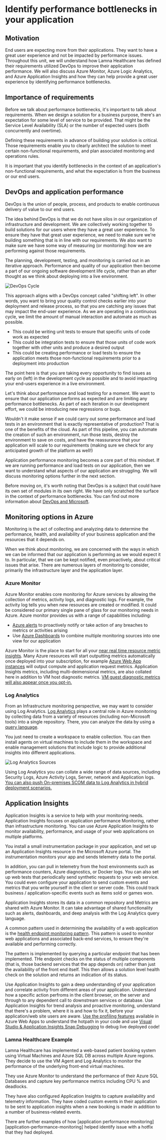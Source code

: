 # Identify performance bottlenecks in your application

## Motivation

End users are expecting more from their applications. They want to have a great user experience and not be impacted by performance issues. Throughout this unit, we will understand how Lamna Healthcare has defined their requirements utilized DevOps to improve their application performance. We will also discuss Azure Monitor, Azure Logic Analytics, and Azure Application Insights and how they can help provide a great user experience by identifying performance bottlenecks.

## Importance of requirements

Before we talk about performance bottlenecks, it's important to talk about requirements. When we design a solution for a business purpose, there's an expectation for some level of service to be provided. That might be the Service Level Availability (SLA) or the number of expected users (both concurrently and overtime).

Defining these requirements in advance of building your solution is critical. Those requirements enable you to clearly architect the solution to meet certain non-functional requirements, and plan associated monitoring and operations rules.

 It is important that you identify bottlenecks in the context of an application's non-functional requirements, and what the expectation is from the business or our end users.

## DevOps and application performance

DevOps is the union of people, process, and products to enable continuous delivery of value to our end users.

The idea behind DevOps is that we do not have silos in our organization of infrastructure and development. We are collectively working together to build solutions for our users where they have a great user experience. To ensure they have that great user experience, we need to make sure we're building something that is in line with our requirements. We also want to make sure we have some way of measuring (or monitoring) how we are performing against those requirements.

The planning, development, testing, and monitoring is carried out in an iterative approach. Performance and quality of our application then become a part of our ongoing software development life cycle, rather than an after thought as we think about deploying into a live environment.

![DevOps Cycle](devops-cycle.png)

This approach aligns with a DevOps concept called "shifting left". In other words, you want to bring your quality control checks earlier into your deployment and release process, so that you are catching any issues that may impact the end-user experience. As we are operating in a continuous cycle, we limit the amount of manual interaction and automate as much as possible.

* This could be writing unit tests to ensure that specific units of code work as expected
* This could be integration tests to ensure that those units of code work together with other units and produce a desired output
* This could be creating performance or load tests to ensure the application meets those non-functional requirements prior to a deployment into production

The point here is that you are taking every opportunity to find issues as early on (left) in the development cycle as possible and to avoid impacting your end-users experience in a live environment.

Let's think about performance and load testing for a moment. We want to ensure that our application performs as expected and are limiting any performance bottlenecks. As part of each iteration in our development effort, we could be introducing new regressions or bugs.

Wouldn't it  make sense if we could carry out some performance and load tests in an environment that is exactly representative of production? That is one of the benefits of the cloud. As part of this pipeline, you can automate the creation of such an environment, run those tests, destroy the environment to save on costs, and have the reassurance that your application will scale to our requirements (making sure we check for any anticipated growth of the platform as well!)

Application performance monitoring becomes a core part of this mindset. If we are running performance and load tests on our application, then we want to understand what aspects of our application are struggling. We will discuss monitoring options further in the next section.

Before moving on, it's worth noting that DevOps is a subject that could have its own set of modules in its own right. We have only scratched the surface in the context of performance bottlenecks. You can find out more information about [DevOps and Microsoft][devops-and-microsoft].

## Monitoring options in Azure

Monitoring is the act of collecting and analyzing data to determine the performance, health, and availability of your business application and the resources that it depends on.

When we think about monitoring, we are concerned with the ways in which we can be informed that our application is performing as we would expect it to. In particular, that we can be kept notified, even proactively, about critical issues that arise. There are numerous layers of monitoring to consider, primarily the infrastructure layer and the application layer.

### Azure Monitor

Azure Monitor enables core monitoring for Azure services by allowing the collection of metrics, activity logs, and diagnostic logs. For example, the activity log tells you when new resources are created or modified. It could be considered our primary single pane of glass for our monitoring needs in Azure. Azure monitor provides us with a range of capabilities including:

* [Azure alerts][azure-alerts] to proactively notify or take action of any breaches to metrics or activities arising
* Use [Azure Dashboards][azure-dashboards] to combine multiple monitoring sources into one view for our application

Azure Monitor is the place to start for all your [near real time resource metric insights][az-mon-metrics]. Many Azure resources will start outputting metrics automatically once deployed into your subscription, for example [Azure Web App instances][az-mon-webapp-metrics] will output compute and application request metrics. Application Insights metrics, including multi-deimensional metrics, are also collated here in addition to VM host diagnostic metrics. [VM guest diagnostic metrics will also appear once you opt-in.][az-mon-vm-guest-metrics]

### Log Analytics

From an Infrastructure monitoring perspective, we may want to consider using Log Analytics. [Log Analytics][log-analytics] plays a central role in Azure monitoring by collecting data from a variety of resources (including non-Microsoft tools) into a single repository. There, you can analyze the data by using a [query language][log-analytics-query-language].

You just need to create a workspace to enable collection. You can then install agents on virtual machines to include them in the workspace and enable management solutions that include logic to provide additional insights into different applications.

![Log Analytics Sources](log-analytics.png)

Using Log Analytics you can collate a wide range of data sources, including Security Logs, Azure Activity Logs, Server, network and Application logs. [You can also push On-premises SCOM data to Log Analytics in hybrid deployment scenarios.][scom-to-la]

## Application Insights

Application Insights is a service to help with your monitoring needs. Application Insights focuses on application performance Monitoring, rather than infrastructure monitoring. You can use Azure Application Insights to monitor availability, performance, and usage of your web applications on multiple platforms.

You install a small instrumentation package in your application, and set up an Application Insights resource in the Microsoft Azure portal. The instrumentation monitors your app and sends telemetry data to the portal.

In addition, you can pull in telemetry from the host environments such as performance counters, Azure diagnostics, or Docker logs. You can also set up web tests that periodically send synthetic requests to your web service. You could even configure your application to send custom events and metrics that you write yourself in the client or server code. This could track business / application-specific events such as items sold or games won.

Application Insights stores its data in a common repository and Metrics are shared with Azure Monitor. It can take advantage of shared functionality such as alerts, dashboards, and deep analysis with the Log Analytics query language.

A common pattern used in determining the availability of a web application is the [health endpoint monitoring pattern][health-endpoint-monitoring-pattern]. This pattern is used to monitor web applications and associated back-end services, to ensure they're available and performing correctly.

The pattern is implemented by querying a particular endpoint that has been implemented. THe endpoint checks on the status of multiple components (that is, those backend services that the app depends on) rather than just the availability of the front end itself. This then allows a solution level health check on the solution  and returns an indication of its status.

Use Application Insights to gain a deep understanding of your application and correlate activity from different areas of your application. Understand how a specific action perfroms in the client browser, on the server and through to any dependent call to downstream services or database. Use Application Insights for trend analysis and proactive monitoring, understand that there's a problem, where it is and how to fix it, before your application/web site users are aware. [Use the profiling features][ai-profiler] available in Azure Web Apps to understand the hotpath in your code and use [Visual Studio & Application Insights Snap Debugging][ai-snap] to debug live deployed code!

### Lamna Healthcare Example

Lamna Healthcare has implemented a web-based patient booking system using Virtual Machines and Azure SQL DB across multiple Azure regions. They decide to use the VM Agent and Log Analytics to monitor the performance of the underlying front-end virtual machines.

They use Azure Monitor to understand the performance of their Azure SQL Databases and capture key performance metrics including CPU % and deadlocks.

They have also configured Application Insights to capture availability and telemetry information. They have coded custom events in their application to be sent to application insights when a new booking is made in addition to a number of business-related events.

There are further examples of how [application performance monitoring][application-performance-monitoring] helped identify issue with a hotfix that they had deployed.

<!-- links -->
[ai-snap]:https://docs.microsoft.com/en-us/azure/application-insights/app-insights-snapshot-debugger
[ai-profiler]:https://docs.microsoft.com/en-us/azure/application-insights/app-insights-profiler
[scom-to-la]:https://docs.microsoft.com/en-us/azure/log-analytics/log-analytics-om-agents
[az-mon-vm-guest-metrics]:https://docs.microsoft.com/en-us/azure/virtual-machines/windows/monitor#diagnostics-and-metrics
[az-mon-metrics]:https://docs.microsoft.com/en-us/azure/monitoring-and-diagnostics/insights-how-to-customize-monitoring
[az-mon-webapp-metrics]:https://docs.microsoft.com/en-us/azure/monitoring-and-diagnostics/monitoring-supported-metrics#microsoftwebsites-excluding-functions
[azure-alerts]: https://docs.microsoft.com/en-us/azure/monitoring-and-diagnostics/monitor-quick-audit-notify-action-in-subscription
[azure-dashboards]: https://docs.microsoft.com/en-us/azure/azure-portal/azure-portal-dashboards
[devops-and-microsoft]: 
https://visualstudio.microsoft.com/devops/
[health-endpoint-monitoring-pattern]: https://docs.microsoft.com/en-us/azure/architecture/patterns/health-endpoint-monitoring
[log-analytics]: https://docs.microsoft.com/en-gb/azure/log-analytics/log-analytics-overview
[log-analytics-query-language]: https://docs.loganalytics.io/docs/Learn/Getting-Started/Getting-started-with-the-Analytics-portal
[log-analytics-management-solutions]: https://docs.microsoft.com/en-gb/azure/monitoring/monitoring-solutions?toc=%2fazure%2flog-analytics%2ftoc.json
